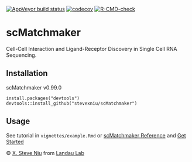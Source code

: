 [![AppVeyor build status](https://ci.appveyor.com/api/projects/status/github/stevexniu/scMatchmaker?branch=main&svg=true)](https://ci.appveyor.com/project/stevexniu/scMatchmaker) [![codecov](https://codecov.io/gh/stevexniu/scMatchmaker/branch/main/graph/badge.svg?token=LsMOwlNUgP)](https://codecov.io/gh/stevexniu/scMatchmaker) [![R-CMD-check](https://github.com/stevexniu/scMatchmaker/actions/workflows/R-CMD-check.yaml/badge.svg)](https://github.com/stevexniu/scMatchmaker/actions/workflows/R-CMD-check.yaml)

scMatchmaker
=======
Cell-Cell Interaction and Ligand-Receptor Discovery in Single Cell RNA Sequencing.

Installation
------------
scMatchmaker v0.99.0

	install.packages("devtools")
	devtools::install_github("stevexniu/scMatchmaker")

Usage
-----
See tutorial in ```vignettes/example.Rmd```
or [scMatchmaker Reference](https://stevexniu.github.io/scMatchmaker/) and [Get Started](https://stevexniu.github.io/scMatchmaker/articles/get_started.html)


© [X. Steve Niu](https://github.com/stevexniu) from [Landau Lab](https://www.landaulab.org) 